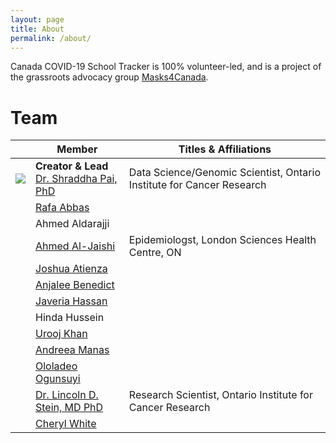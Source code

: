 ```yaml
---
layout: page
title: About
permalink: /about/
---
```


Canada COVID-19 School Tracker is 100% volunteer-led, and is a project of the grassroots advocacy group <a href="https://masks4canada.org/">Masks4Canada</a>.

<h1>Team</h1>

|  | Member | Titles & Affiliations |
| ------| ------------|------------------------|
|<img src="../images/Shraddha_blazer_web-2-300x201.jpeg">|<b>Creator & Lead</b><br><a href="http://twitter.com/spaiglass">Dr. Shraddha Pai, PhD</a>|Data Science/Genomic Scientist, Ontario Institute for Cancer Research|
||<a href="http://twitter.com/rafoiyaa">Rafa Abbas</a>||
||Ahmed Aldarajji||
||<a href="http://twitter.com/AAlJaishi">Ahmed Al-Jaishi</a>|Epidemiologst, London Sciences Health Centre, ON|
||<a href="http://twitter.com/Josh_JamesA">Joshua Atienza</a>||
||<a href="http://twitter.com/AnjaleeBenedict">Anjalee Benedict</a>||
||<a href="http://twitter.com/javeriathehasan">Javeria Hassan</a>||
||Hinda Hussein||
||<a href="http://twitter.com/uroojkhannn">Urooj Khan</a>||
||<a href="http://twitter.com/BusyBee27987775">Andreea Manas</a>||
||<a href="http://twitter.com/DrLolaMD">Ololadeo Ogunsuyi</a>||
||<a href="https://oicr.on.ca/investigators/lincoln-stein/">Dr. Lincoln D. Stein, MD PhD</a>|Research Scientist, Ontario Institute for Cancer Research|
||<a href="http//twitter.com/LadyScorcher">Cheryl White</a>||


